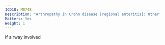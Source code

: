 ```yaml
---
ICD10: M0748
Description: "Arthropathy in Crohn disease [regional enteritis]: Other"
Matters: Yes
Weight: 1
---
```

If airway involved
